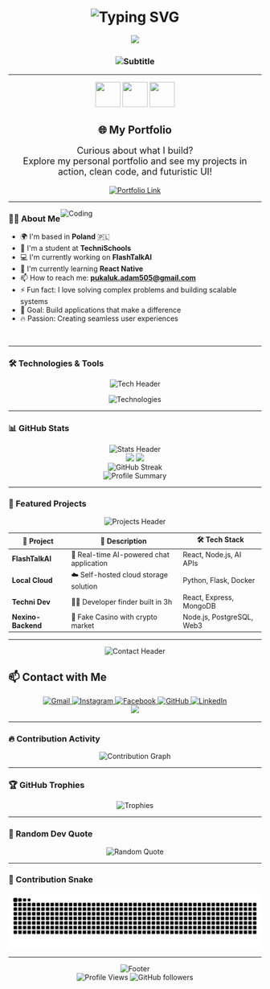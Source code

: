 <h1 align="center">
  <img src="https://readme-typing-svg.demolab.com?font=Fira+Code&size=35&pause=1000&color=00BFFF&center=true&vCenter=true&width=600&lines=Hi+%F0%9F%91%8B%2C+I'm+Adam;Full-Stack+Developer;From+Poland+%F0%9F%87%B5%F0%9F%87%B1" alt="Typing SVG" />
</h1>

<div align="center">
  <img src="https://media.giphy.com/media/M9gbBd9nbDrOTu1Mqx/giphy.gif" width="100"/>
</div>

<h3 align="center">
  <img src="https://readme-typing-svg.demolab.com?font=Fira+Code&size=22&pause=1000&color=FF6B6B&center=true&vCenter=true&width=600&lines=A+passionate+Full-Stack+Developer;Building+the+future+one+line+at+a+time;Always+learning%2C+always+coding" alt="Subtitle" />
</h3>

---

<div align="center">
  <img src="https://media.giphy.com/media/du3J3cXyzhj75IOgvA/giphy.gif" width="50" height="50"/>
  <img src="https://media.giphy.com/media/SWoSkN6DxTszqIKEqv/giphy.gif" width="50" height="50"/>
  <img src="https://media.giphy.com/media/ln7z2eWriiQAllfVcn/giphy.gif" width="50" height="50"/>
</div>

<h2 align="center">🌐 My Portfolio</h2>

<p align="center" style="font-size: 18px;">
  Curious about what I build?<br/>
  Explore my personal portfolio and see my projects in action, clean code, and futuristic UI!
</p>

<div align="center">
  <a href="https://adam-pukaluk.vercel.app" target="_blank">
    <img src="https://readme-typing-svg.demolab.com?font=Fira+Code&size=24&pause=500&color=00BFFF&center=true&vCenter=true&width=600&lines=%F0%9F%9A%80+Visit%3A+adam-pukaluk.vercel.app;%F0%9F%8C%9F+Check+out+my+projects!;%E2%9C%A8+Experience+futuristic+UI" alt="Portfolio Link" />
  </a>
</div>

---

<img align="right" alt="Coding" width="400" src="https://media.giphy.com/media/qgQUggAC3Pfv687qPC/giphy.gif"/>

### 👨‍💻 About Me

- 🌍 I'm based in **Poland** 🇵🇱
- 🏫 I'm a student at **TechniSchools**
- 💻 I'm currently working on **FlashTalkAI** 
- 🌱 I'm currently learning **React Native**
- 📫 How to reach me: **pukaluk.adam505@gmail.com**
- ⚡ Fun fact: I love solving complex problems and building scalable systems
- 🎯 Goal: Build applications that make a difference
- 🔥 Passion: Creating seamless user experiences

<br clear="both"/>

---

### 🛠️ Technologies & Tools

<div align="center">
  <img src="https://readme-typing-svg.demolab.com?font=Fira+Code&size=18&pause=1000&color=F7931E&center=true&vCenter=true&width=600&lines=My+Tech+Arsenal;Always+Expanding+My+Skills;Building+With+Modern+Technologies" alt="Tech Header" />
</div>

<p align="center">
  <img src="https://skillicons.dev/icons?i=js,ts,react,html,css,py,php,flask,git,linux,nodejs,mysql,postgres,photoshop,illustrator,xd,prisma,express,nextjs,kali&theme=dark" alt="Technologies" />
</p>


---

### 📊 GitHub Stats

<div align="center">
  <img src="https://readme-typing-svg.demolab.com?font=Fira+Code&size=18&pause=1000&color=9945FF&center=true&vCenter=true&width=600&lines=My+GitHub+Journey;Stats+That+Tell+a+Story;Continuous+Learning+%26+Growth" alt="Stats Header" />
</div>

<div align="center">
  <img height="180em" src="https://github-readme-stats.vercel.app/api?username=adam903PL&show_icons=true&theme=tokyonight&include_all_commits=true&count_private=true&hide_border=true&bg_color=0D1117&title_color=F85D7F&icon_color=F85D7F&text_color=FFFFFF"/>
  <img height="180em" src="https://github-readme-stats.vercel.app/api/top-langs/?username=adam903PL&layout=compact&langs_count=8&theme=tokyonight&hide_border=true&bg_color=0D1117&title_color=F85D7F&text_color=FFFFFF"/>
</div>

<div align="center">
  <img src="https://github-readme-streak-stats.herokuapp.com/?user=adam903PL&theme=tokyonight&hide_border=true&background=0D1117&stroke=F85D7F&ring=F85D7F&fire=F85D7F&currStreakLabel=FFFFFF" alt="GitHub Streak" />
</div>

<div align="center">
  <img width="600" src="https://github-profile-summary-cards.vercel.app/api/cards/profile-details?username=adam903PL&theme=tokyonight" alt="Profile Summary"/>
</div>

---

### 🚀 Featured Projects

<div align="center">
  <img src="https://readme-typing-svg.demolab.com?font=Fira+Code&size=18&pause=1000&color=FF6B35&center=true&vCenter=true&width=600&lines=Featured+Projects;Innovation+in+Action;Building+Tomorrow's+Solutions" alt="Projects Header" />
</div>

<div align="center">
  
| 🚀 Project | 📝 Description | 🛠️ Tech Stack |
|------------|----------------|----------------|
| **FlashTalkAI** | 🤖 Real-time AI-powered chat application | React, Node.js, AI APIs |
| **Local Cloud** | ☁️ Self-hosted cloud storage solution | Python, Flask, Docker |
| **Techni Dev** | 👨‍💻 Developer finder built in 3h | React, Express, MongoDB |
| **Nexino-Backend** | 🎰 Fake Casino with crypto market | Node.js, PostgreSQL, Web3 |

</div>

---

<div align="center">
  <img src="https://readme-typing-svg.demolab.com?font=Fira+Code&size=18&pause=1000&color=00D9FF&center=true&vCenter=true&width=600&lines=Let's+Connect!;Always+Open+to+Collaborate;Building+Networks%2C+Building+Future" alt="Contact Header" />
</div>

## 📫 Contact with Me

<div align="center">
  <a href="mailto:pukaluk.adam505@gmail.com" target="_blank">
    <img src="https://img.shields.io/badge/Gmail-D14836?style=for-the-badge&logo=gmail&logoColor=white&labelColor=D14836" alt="Gmail"/>
  </a>
  <a href="https://www.instagram.com/adam_pukaluk903/" target="_blank">
    <img src="https://img.shields.io/badge/Instagram-E4405F?style=for-the-badge&logo=instagram&logoColor=white&labelColor=E4405F" alt="Instagram"/>
  </a>
  <a href="https://www.facebook.com/adam.pukaluk.3/" target="_blank">
    <img src="https://img.shields.io/badge/Facebook-1877F2?style=for-the-badge&logo=facebook&logoColor=white&labelColor=1877F2" alt="Facebook"/>
  </a>
  <a href="https://github.com/adam903PL" target="_blank">
    <img src="https://img.shields.io/badge/GitHub-181717?style=for-the-badge&logo=github&logoColor=white&labelColor=181717" alt="GitHub"/>
  </a>
  <a href="https://www.linkedin.com/in/adam-pukaluk-339058298" target="_blank">
    <img src="https://img.shields.io/badge/LinkedIn-0077B5?style=for-the-badge&logo=linkedin&logoColor=white&labelColor=0077B5" alt="LinkedIn"/>
  </a>
</div>

<div align="center">
  <img src="https://capsule-render.vercel.app/api?type=waving&color=gradient&height=100&section=footer&text=Thanks%20for%20visiting!&fontSize=16&fontColor=fff&animation=twinkling"/>
</div>

---

### 🔥 Contribution Activity

<div align="center">
  <img src="https://github-readme-activity-graph.vercel.app/graph?username=adam903PL&custom_title=Adam's%20Contribution%20Graph&bg_color=0D1117&color=F85D7F&line=F85D7F&point=FFFFFF&area_color=F85D7F&title_color=FFFFFF&area=true&hide_border=true" alt="Contribution Graph" />
</div>

---

### 🏆 GitHub Trophies

<div align="center">
  <img src="https://github-profile-trophy.vercel.app/?username=adam903PL&theme=tokyonight&no-frame=true&no-bg=true&column=7&margin-w=15&margin-h=15" alt="Trophies" />
</div>

---

### 💭 Random Dev Quote

<div align="center">
  <img src="https://quotes-github-readme.vercel.app/api?type=horizontal&theme=tokyonight&border=true" alt="Random Quote" />
</div>

---

### 🐍 Contribution Snake

<div align="center">
  <img src="https://raw.githubusercontent.com/adam903PL/adam903PL/output/github-contribution-grid-snake-dark.svg" alt="Snake animation" />
</div>

---

<div align="center">
  <img src="https://readme-typing-svg.demolab.com?font=Fira+Code&size=16&pause=1000&color=00FF41&center=true&vCenter=true&width=600&lines=Thanks+for+stopping+by!;Let's+build+something+amazing+together!;Keep+coding%2C+keep+learning!+%F0%9F%9A%80" alt="Footer" />
</div>

<div align="center">
  <img src="https://komarev.com/ghpvc/?username=adam903PL&label=Profile%20views&color=0e75b6&style=flat" alt="Profile Views" />
  <img src="https://img.shields.io/github/followers/adam903PL?label=Followers&style=social" alt="GitHub followers" />
</div>
